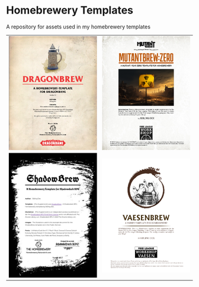 # Homebrewery Templates
A repository for assets used in my homebrewery templates 

|                                                                                   |                                                                                   |
|:---------------------------------------------------------------------------------:|:---------------------------------------------------------------------------------:|
| [![](img/Dragonbrew.jpg)](https://homebrewery.naturalcrit.com/share/IOEuWz2v8FFi) | [![](img/Mutantbrew.png)](https://homebrewery.naturalcrit.com/share/dEvi-4wqbW_2) |
| [![](img/ShadowBrew.jpg)](https://homebrewery.naturalcrit.com/share/UHqC503ByHK2) | [![](img/Vaesenbrew.png)](https://homebrewery.naturalcrit.com/share/yvJpv9TksyEb) |
